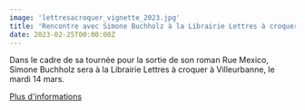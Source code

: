 ```yaml
---
image: 'lettresacroquer_vignette_2023.jpg'
title: 'Rencontre avec Simone Buchholz à la Librairie Lettres à croquer'
date: 2023-02-25T00:00:00Z
---
```


<p>
  Dans le cadre de sa tournée pour la sortie de son roman Rue Mexico, Simone Buchholz sera à la Librairie Lettres à croquer à Villeurbanne, le mardi 14 mars. <br/>
</p>
<p>
  <a
    href="https://www.l-atalante.com/agenda/simone-buchholz-librairie-lettres-a-croquer-villeurbanne/"
    rel="noopener noreferrer"
    target="_blank"
  >
    Plus d'informations
  </a>
</p>


